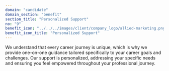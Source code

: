 ```yaml
---
domain: "candidate"
domain_section: "benefit"
section_title: "Personalized Support"
no: "9"
benefit_icon: "../../../images/client/company_logo/allied-marketing.png"
benefit_icon_title: "Personalized Support"
---
```


We understand that every career journey is unique, which is why we provide one-on-one guidance tailored specifically to your career goals and challenges. Our support is personalized, addressing your specific needs and ensuring you feel empowered throughout your professional journey.
